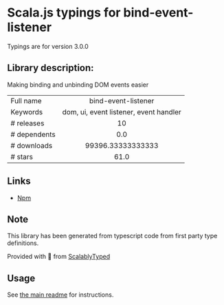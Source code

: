 
# Scala.js typings for bind-event-listener

Typings are for version 3.0.0

## Library description:
Making binding and unbinding DOM events easier

|                    |                 |
| ------------------ | :-------------: |
| Full name          | bind-event-listener |
| Keywords           | dom, ui, event listener, event handler |
| # releases         | 10 |
| # dependents       | 0.0 |
| # downloads        | 99396.33333333333 |
| # stars            | 61.0 |

## Links
- [Npm](https://www.npmjs.com/package/bind-event-listener)
    


## Note
This library has been generated from typescript code from first party type definitions.

Provided with :purple_heart: from [ScalablyTyped](https://github.com/oyvindberg/ScalablyTyped)

## Usage
See [the main readme](../../readme.md) for instructions.


